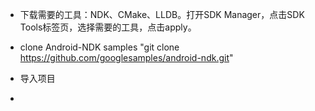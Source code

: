 
 - 下载需要的工具：NDK、CMake、LLDB。打开SDK Manager，点击SDK Tools标签页，选择需要的工具，点击apply。

 - clone Android-NDK samples "git clone https://github.com/googlesamples/android-ndk.git"

 - 导入项目
 
 - 

